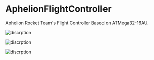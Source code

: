 # AphelionFlightController
 Aphelion Rocket Team's Flight Controller Based on ATMega32-16AU.
 
 ![discrption](https://github.com/dh1p-dev/AphelionFlightController/blob/master/Flight%20Controller/AphelionFlightController3D.PNG?raw=true)
 
![discrption](https://github.com/dh1p-dev/AphelionFlightController/blob/master/Flight%20Controller/FlightControllerPCBphoto.PNG?raw=true)

![discrption](https://github.com/dh1p-dev/AphelionFlightController/blob/master/Flight%20Controller/AphelionSchematicPNG.PNG?raw=true)
